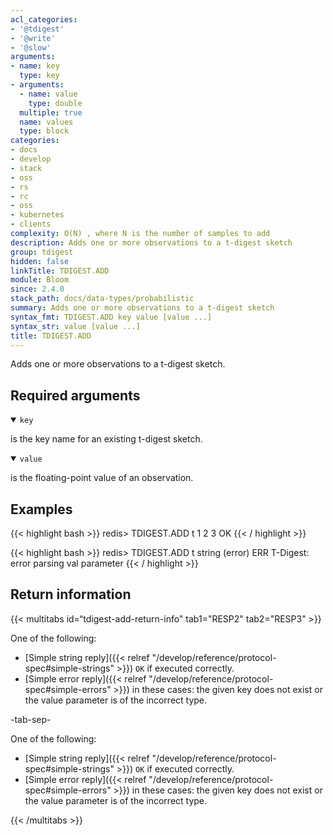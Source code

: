 ```yaml
---
acl_categories:
- '@tdigest'
- '@write'
- '@slow'
arguments:
- name: key
  type: key
- arguments:
  - name: value
    type: double
  multiple: true
  name: values
  type: block
categories:
- docs
- develop
- stack
- oss
- rs
- rc
- oss
- kubernetes
- clients
complexity: O(N) , where N is the number of samples to add
description: Adds one or more observations to a t-digest sketch
group: tdigest
hidden: false
linkTitle: TDIGEST.ADD
module: Bloom
since: 2.4.0
stack_path: docs/data-types/probabilistic
summary: Adds one or more observations to a t-digest sketch
syntax_fmt: TDIGEST.ADD key value [value ...]
syntax_str: value [value ...]
title: TDIGEST.ADD
---
```

Adds one or more observations to a t-digest sketch.

## Required arguments

<details open><summary><code>key</code></summary> 

is the key name for an existing t-digest sketch.
</details>

<details open><summary><code>value</code></summary> 

is the floating-point value of an observation.
</details>

## Examples

{{< highlight bash >}}
redis> TDIGEST.ADD t 1 2 3
OK
{{< / highlight >}}

{{< highlight bash >}}
redis> TDIGEST.ADD t string
(error) ERR T-Digest: error parsing val parameter
{{< / highlight >}}

## Return information

{{< multitabs id=“tdigest-add-return-info" 
    tab1="RESP2" 
    tab2="RESP3" >}}

One of the following:

* [Simple string reply]({{< relref "/develop/reference/protocol-spec#simple-strings" >}}) `OK` if executed correctly.
* [Simple error reply]({{< relref "/develop/reference/protocol-spec#simple-errors" >}}) in these cases: the given key does not exist or the value parameter is of the incorrect type.

-tab-sep-

One of the following:

* [Simple string reply]({{< relref "/develop/reference/protocol-spec#simple-strings" >}}) `OK` if executed correctly.
* [Simple error reply]({{< relref "/develop/reference/protocol-spec#simple-errors" >}}) in these cases: the given key does not exist or the value parameter is of the incorrect type.

{{< /multitabs >}}
